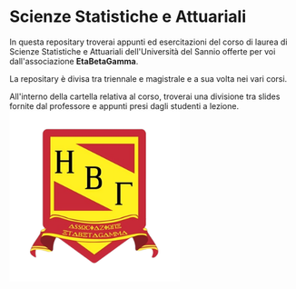 # Scienze Statistiche e Attuariali

In questa repositary troverai appunti ed esercitazioni del corso di laurea di Scienze Statistiche e Attuariali dell'Università del Sannio offerte per voi dall'associazione **EtaBetaGamma**.

La repositary è divisa tra triennale e magistrale e a sua volta nei vari corsi.

All'interno della cartella relativa al corso, troverai una divisione tra slides fornite dal professore e appunti presi dagli studenti a lezione.
<img src="logo.png" alt="" width="300" />
